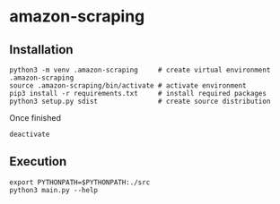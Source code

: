 # amazon-scraping

## Installation

```shell
python3 -m venv .amazon-scraping     # create virtual environment .amazon-scraping
source .amazon-scraping/bin/activate # activate environment
pip3 install -r requirements.txt     # install required packages
python3 setup.py sdist               # create source distribution
```
Once finished

```shell
deactivate
```
## Execution

```shell
export PYTHONPATH=$PYTHONPATH:./src
python3 main.py --help
```